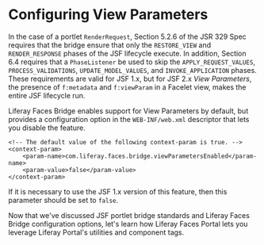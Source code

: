 # Configuring View Parameters [](id=configure-view-parameters-liferay-portal-6-2-dev-guide-en)

In the case of a portlet `RenderRequest`, Section 5.2.6 of the JSR 329 Spec
requires that the bridge ensure that only the `RESTORE_VIEW` and
`RENDER_RESPONSE` phases of the JSF lifecycle execute. In addition, Section 6.4
requires that a `PhaseListener` be used to skip the `APPLY_REQUEST_VALUES`,
`PROCESS_VALIDATIONS`, `UPDATE_MODEL_VALUES`, and `INVOKE_APPLICATION` phases.
These requirements are valid for JSF 1.x, but for JSF 2.x *View Parameters*, the
presence of `f:metadata` and `f:viewParam` in a Facelet view, makes the
entire JSF lifecycle run. 

Liferay Faces Bridge enables support for View Parameters by default, but
provides a configuration option in the `WEB-INF/web.xml` descriptor that lets
you disable the feature. 

    <!-- The default value of the following context-param is true. -->
    <context-param>
        <param-name>com.liferay.faces.bridge.viewParametersEnabled</param-name>
        <param-value>false</param-value>
    </context-param>

If it is necessary to use the JSF 1.x version of this feature, then this
parameter should be set to `false`. 

Now that we've discussed JSF portlet bridge standards and Liferay Faces Bridge
configuration options, let's learn how Liferay Faces Portal lets you leverage
Liferay Portal's utilities and component tags. 
